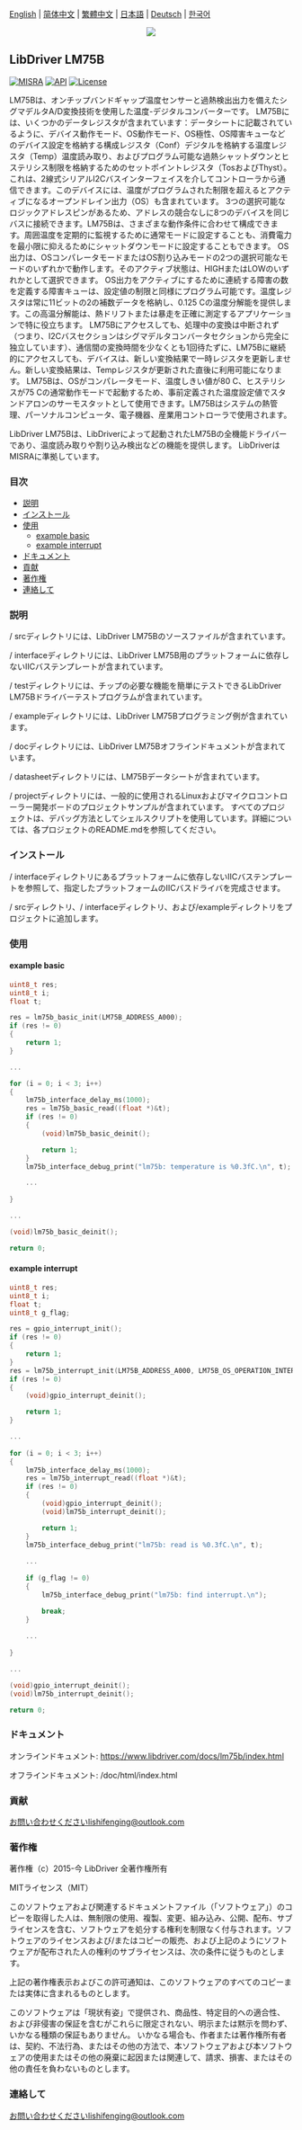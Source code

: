 [English](/README.md) | [ 简体中文](/README_zh-Hans.md) | [繁體中文](/README_zh-Hant.md) | [日本語](/README_ja.md) | [Deutsch](/README_de.md) | [한국어](/README_ko.md)

<div align=center>
<img src="/doc/image/logo.png"/>
</div>

## LibDriver LM75B

[![MISRA](https://img.shields.io/badge/misra-compliant-brightgreen.svg)](/misra/README.md) [![API](https://img.shields.io/badge/api-reference-blue.svg)](https://www.libdriver.com/docs/lm75b/index.html) [![License](https://img.shields.io/badge/license-MIT-brightgreen.svg)](/LICENSE)

LM75Bは、オンチップバンドギャップ温度センサーと過熱検出出力を備えたシグマデルタA/D変換技術を使用した温度-デジタルコンバーターです。 LM75Bには、いくつかのデータレジスタが含まれています：データシートに記載されているように、デバイス動作モード、OS動作モード、OS極性、OS障害キューなどのデバイス設定を格納する構成レジスタ（Conf）デジタルを格納する温度レジスタ（Temp）温度読み取り、およびプログラム可能な過熱シャットダウンとヒステリシス制限を格納するためのセットポイントレジスタ（TosおよびThyst）。これは、2線式シリアルI2Cバスインターフェイスを介してコントローラから通信できます。このデバイスには、温度がプログラムされた制限を超えるとアクティブになるオープンドレイン出力（OS）も含まれています。 3つの選択可能なロジックアドレスピンがあるため、アドレスの競合なしに8つのデバイスを同じバスに接続できます。LM75Bは、さまざまな動作条件に合わせて構成できます。周囲温度を定期的に監視するために通常モードに設定することも、消費電力を最小限に抑えるためにシャットダウンモードに設定することもできます。 OS出力は、OSコンパレータモードまたはOS割り込みモードの2つの選択可能なモードのいずれかで動作します。そのアクティブ状態は、HIGHまたはLOWのいずれかとして選択できます。 OS出力をアクティブにするために連続する障害の数を定義する障害キューは、設定値の制限と同様にプログラム可能です。温度レジスタは常に11ビットの2の補数データを格納し、0.125 Cの温度分解能を提供します。この高温分解能は、熱ドリフトまたは暴走を正確に測定するアプリケーションで特に役立ちます。 LM75Bにアクセスしても、処理中の変換は中断されず（つまり、I2Cバスセクションはシグマデルタコンバータセクションから完全に独立しています）、通信間の変換時間を少なくとも1回待たずに、LM75Bに継続的にアクセスしても、デバイスは、新しい変換結果で一時レジスタを更新しません。新しい変換結果は、Tempレジスタが更新された直後に利用可能になります。 LM75Bは、OSがコンパレータモード、温度しきい値が80 C、ヒステリシスが75 Cの通常動作モードで起動するため、事前定義された温度設定値でスタンドアロンのサーモスタットとして使用できます。LM75Bはシステムの熱管理、パーソナルコンピュータ、電子機器、産業用コントローラで使用されます。

LibDriver LM75Bは、LibDriverによって起動されたLM75Bの全機能ドライバーであり、温度読み取りや割り込み検出などの機能を提供します。 LibDriverはMISRAに準拠しています。

### 目次

  - [説明](#説明)
  - [インストール](#インストール)
  - [使用](#使用)
    - [example basic](#example-basic)
    - [example interrupt](#example-interrupt)
  - [ドキュメント](#ドキュメント)
  - [貢献](#貢献)
  - [著作権](#著作権)
  - [連絡して](#連絡して)

### 説明

/ srcディレクトリには、LibDriver LM75Bのソースファイルが含まれています。

/ interfaceディレクトリには、LibDriver LM75B用のプラットフォームに依存しないIICバステンプレートが含まれています。

/ testディレクトリには、チップの必要な機能を簡単にテストできるLibDriver LM75Bドライバーテストプログラムが含まれています。

/ exampleディレクトリには、LibDriver LM75Bプログラミング例が含まれています。

/ docディレクトリには、LibDriver LM75Bオフラインドキュメントが含まれています。

/ datasheetディレクトリには、LM75Bデータシートが含まれています。

/ projectディレクトリには、一般的に使用されるLinuxおよびマイクロコントローラー開発ボードのプロジェクトサンプルが含まれています。 すべてのプロジェクトは、デバッグ方法としてシェルスクリプトを使用しています。詳細については、各プロジェクトのREADME.mdを参照してください。

### インストール

/ interfaceディレクトリにあるプラットフォームに依存しないIICバステンプレートを参照して、指定したプラットフォームのIICバスドライバを完成させます。

/ srcディレクトリ、/ interfaceディレクトリ、および/exampleディレクトリをプロジェクトに追加します。

### 使用

#### example basic

```C
uint8_t res;
uint8_t i;
float t;

res = lm75b_basic_init(LM75B_ADDRESS_A000);
if (res != 0)
{
    return 1;
}

...

for (i = 0; i < 3; i++)
{
    lm75b_interface_delay_ms(1000);
    res = lm75b_basic_read((float *)&t);
    if (res != 0)
    {
        (void)lm75b_basic_deinit();

        return 1;
    }
    lm75b_interface_debug_print("lm75b: temperature is %0.3fC.\n", t);

    ...
    
}

...

(void)lm75b_basic_deinit();

return 0;
```

#### example interrupt

```c
uint8_t res;
uint8_t i;
float t;
uint8_t g_flag;

res = gpio_interrupt_init();
if (res != 0)
{
    return 1;
}
res = lm75b_interrupt_init(LM75B_ADDRESS_A000, LM75B_OS_OPERATION_INTERRUPT, 22.5, 32.1);
if (res != 0)
{
    (void)gpio_interrupt_deinit();

    return 1;
}

...
    
for (i = 0; i < 3; i++)
{
    lm75b_interface_delay_ms(1000);
    res = lm75b_interrupt_read((float *)&t);
    if (res != 0)
    {
        (void)gpio_interrupt_deinit();
        (void)lm75b_interrupt_deinit();

        return 1;
    }
    lm75b_interface_debug_print("lm75b: read is %0.3fC.\n", t);
    
    ...
    
    if (g_flag != 0)
    {
        lm75b_interface_debug_print("lm75b: find interrupt.\n");

        break;
    }
    
    ...
    
}

...

(void)gpio_interrupt_deinit();
(void)lm75b_interrupt_deinit();

return 0;
```

### ドキュメント

オンラインドキュメント: https://www.libdriver.com/docs/lm75b/index.html

オフラインドキュメント: /doc/html/index.html

### 貢献

お問い合わせくださいlishifenging@outlook.com

### 著作権

著作権（c）2015-今 LibDriver 全著作権所有

MITライセンス（MIT）

このソフトウェアおよび関連するドキュメントファイル（「ソフトウェア」）のコピーを取得した人は、無制限の使用、複製、変更、組み込み、公開、配布、サブライセンスを含む、ソフトウェアを処分する権利を制限なく付与されます。ソフトウェアのライセンスおよび/またはコピーの販売、および上記のようにソフトウェアが配布された人の権利のサブライセンスは、次の条件に従うものとします。

上記の著作権表示およびこの許可通知は、このソフトウェアのすべてのコピーまたは実体に含まれるものとします。

このソフトウェアは「現状有姿」で提供され、商品性、特定目的への適合性、および非侵害の保証を含むがこれらに限定されない、明示または黙示を問わず、いかなる種類の保証もありません。 いかなる場合も、作者または著作権所有者は、契約、不法行為、またはその他の方法で、本ソフトウェアおよび本ソフトウェアの使用またはその他の廃棄に起因または関連して、請求、損害、またはその他の責任を負わないものとします。

### 連絡して

お問い合わせくださいlishifenging@outlook.com
